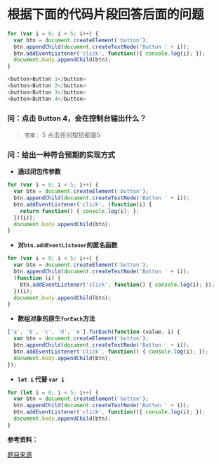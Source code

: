 # 根据下面的代码片段回答后面的问题

```js
for (var i = 0; i < 5; i++) {
  var btn = document.createElement('button');
  btn.appendChild(document.createTextNode('Button ' + i));
  btn.addEventListener('click', function(){ console.log(i); });
  document.body.appendChild(btn);
}

<button>Button 1</button>
<button>Button 2</button>
<button>Button 3</button>
<button>Button 4</button>
```

### 问：点击 Button 4，会在控制台输出什么？

> `答案：` 5   点击任何按钮都是5

### 问：给出一种符合预期的实现方式

- **通过闭包传参数**
```js
for (var i = 0; i < 5; i++) {
  var btn = document.createElement('button');
  btn.appendChild(document.createTextNode('Button ' + i));
  btn.addEventListener('click', (function(i) {
    return function() { console.log(i); };
  })(i));
  document.body.appendChild(btn);
}
```

- **对`btn.addEventListener`的匿名函数**
```js
for (var i = 0; i < 5; i++) {
  var btn = document.createElement('button');
  btn.appendChild(document.createTextNode('Button ' + i));
  (function (i) {
    btn.addEventListener('click', function() { console.log(i); });
  })(i);
  document.body.appendChild(btn);
}
```

- **数组对象的原生`forEach`方法**
```js
['a', 'b', 'c', 'd', 'e'].forEach(function (value, i) {
  var btn = document.createElement('button');
  btn.appendChild(document.createTextNode('Button ' + i));
  btn.addEventListener('click', function() { console.log(i); });
  document.body.appendChild(btn);
});
```

- **`let i` 代替 `var i`**
```js
for (let i = 0; i < 5; i++) {
  var btn = document.createElement('button');
  btn.appendChild(document.createTextNode('Button ' + i));
  btn.addEventListener('click', function(){ console.log(i); });
  document.body.appendChild(btn);
}
```

**参考资料：**

[题目来源](https://www.toptal.com/javascript/interview-questions)
